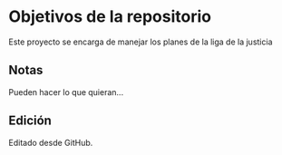 # Objetivos de la repositorio

Este proyecto se encarga de manejar los planes de la liga de la justicia


## Notas
Pueden hacer lo que quieran...

## Edición
Editado desde GitHub.
